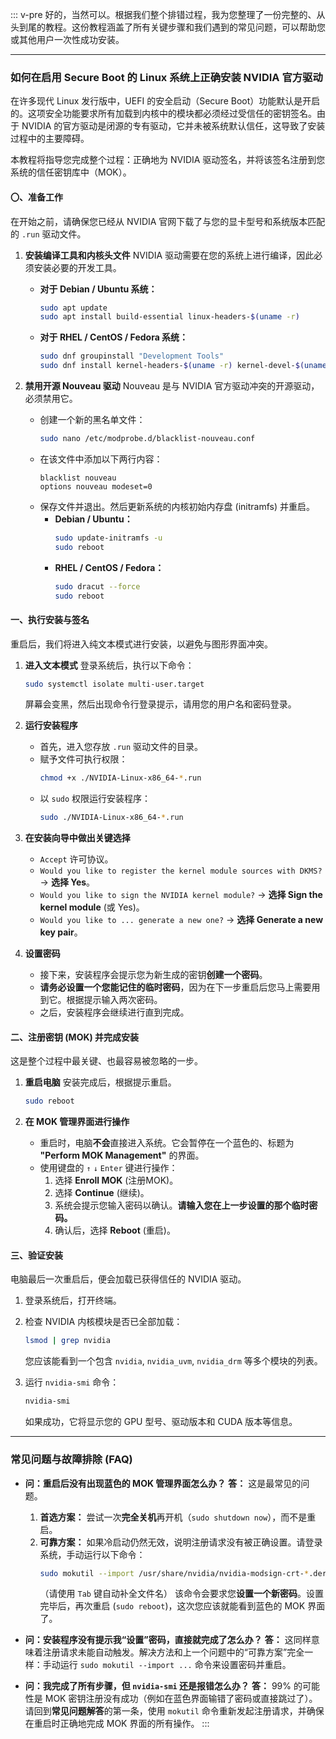 ::: v-pre
好的，当然可以。根据我们整个排错过程，我为您整理了一份完整的、从头到尾的教程。这份教程涵盖了所有关键步骤和我们遇到的常见问题，可以帮助您或其他用户一次性成功安装。

---

### **如何在启用 Secure Boot 的 Linux 系统上正确安装 NVIDIA 官方驱动**

在许多现代 Linux 发行版中，UEFI 的安全启动（Secure Boot）功能默认是开启的。这项安全功能要求所有加载到内核中的模块都必须经过受信任的密钥签名。由于 NVIDIA 的官方驱动是闭源的专有驱动，它并未被系统默认信任，这导致了安装过程中的主要障碍。

本教程将指导您完成整个过程：正确地为 NVIDIA 驱动签名，并将该签名注册到您系统的信任密钥库中（MOK）。

#### **〇、准备工作**

在开始之前，请确保您已经从 NVIDIA 官网下载了与您的显卡型号和系统版本匹配的 `.run` 驱动文件。

1.  **安装编译工具和内核头文件**
    NVIDIA 驱动需要在您的系统上进行编译，因此必须安装必要的开发工具。

    * **对于 Debian / Ubuntu 系统：**
        ```bash
        sudo apt update
        sudo apt install build-essential linux-headers-$(uname -r)
        ```
    * **对于 RHEL / CentOS / Fedora 系统：**
        ```bash
        sudo dnf groupinstall "Development Tools"
        sudo dnf install kernel-headers-$(uname -r) kernel-devel-$(uname -r)
        ```

2.  **禁用开源 Nouveau 驱动**
    Nouveau 是与 NVIDIA 官方驱动冲突的开源驱动，必须禁用它。

    * 创建一个新的黑名单文件：
        ```bash
        sudo nano /etc/modprobe.d/blacklist-nouveau.conf
        ```
    * 在该文件中添加以下两行内容：
        ```
        blacklist nouveau
        options nouveau modeset=0
        ```
    * 保存文件并退出。然后更新系统的内核初始内存盘 (initramfs) 并重启。
        * **Debian / Ubuntu：**
            ```bash
            sudo update-initramfs -u
            sudo reboot
            ```
        * **RHEL / CentOS / Fedora：**
            ```bash
            sudo dracut --force
            sudo reboot
            ```

#### **一、执行安装与签名**

重启后，我们将进入纯文本模式进行安装，以避免与图形界面冲突。

1.  **进入文本模式**
    登录系统后，执行以下命令：
    ```bash
    sudo systemctl isolate multi-user.target
    ```
    屏幕会变黑，然后出现命令行登录提示，请用您的用户名和密码登录。

2.  **运行安装程序**
    * 首先，进入您存放 `.run` 驱动文件的目录。
    * 赋予文件可执行权限：
        ```bash
        chmod +x ./NVIDIA-Linux-x86_64-*.run 
        ```
    * 以 `sudo` 权限运行安装程序：
        ```bash
        sudo ./NVIDIA-Linux-x86_64-*.run
        ```

3.  **在安装向导中做出关键选择**
    * `Accept` 许可协议。
    * `Would you like to register the kernel module sources with DKMS?` -> **选择 Yes**。
    * `Would you like to sign the NVIDIA kernel module?` -> **选择 Sign the kernel module** (或 Yes)。
    * `Would you like to ... generate a new one?` -> **选择 Generate a new key pair**。

4.  **设置密码**
    * 接下来，安装程序会提示您为新生成的密钥**创建一个密码**。
    * **请务必设置一个您能记住的临时密码**，因为在下一步重启后您马上需要用到它。根据提示输入两次密码。
    * 之后，安装程序会继续进行直到完成。

#### **二、注册密钥 (MOK) 并完成安装**

这是整个过程中最关键、也最容易被忽略的一步。

1.  **重启电脑**
    安装完成后，根据提示重启。
    ```bash
    sudo reboot
    ```

2.  **在 MOK 管理界面进行操作**
    * 重启时，电脑**不会**直接进入系统。它会暂停在一个蓝色的、标题为 **"Perform MOK Management"** 的界面。
    * 使用键盘的 `↑` `↓` `Enter` 键进行操作：
        1.  选择 **Enroll MOK** (注册MOK)。
        2.  选择 **Continue** (继续)。
        3.  系统会提示您输入密码以确认。**请输入您在上一步设置的那个临时密码。**
        4.  确认后，选择 **Reboot** (重启)。

#### **三、验证安装**

电脑最后一次重启后，便会加载已获得信任的 NVIDIA 驱动。

1.  登录系统后，打开终端。
2.  检查 NVIDIA 内核模块是否已全部加载：
    ```bash
    lsmod | grep nvidia
    ```
    您应该能看到一个包含 `nvidia`, `nvidia_uvm`, `nvidia_drm` 等多个模块的列表。

3.  运行 `nvidia-smi` 命令：
    ```bash
    nvidia-smi
    ```
    如果成功，它将显示您的 GPU 型号、驱动版本和 CUDA 版本等信息。

---

### **常见问题与故障排除 (FAQ)**

* **问：重启后没有出现蓝色的 MOK 管理界面怎么办？**
    **答：** 这是最常见的问题。
    1.  **首选方案：** 尝试一次**完全关机**再开机（`sudo shutdown now`），而不是重启。
    2.  **可靠方案：** 如果冷启动仍然无效，说明注册请求没有被正确设置。请登录系统，手动运行以下命令：
        ```bash
        sudo mokutil --import /usr/share/nvidia/nvidia-modsign-crt-*.der
        ```
        （请使用 `Tab` 键自动补全文件名）
        该命令会要求您**设置一个新密码**。设置完毕后，再次重启 (`sudo reboot`)，这次您应该就能看到蓝色的 MOK 界面了。

* **问：安装程序没有提示我“设置”密码，直接就完成了怎么办？**
    **答：** 这同样意味着注册请求未能自动触发。解决方法和上一个问题中的“可靠方案”完全一样：手动运行 `sudo mokutil --import ...` 命令来设置密码并重启。

* **问：我完成了所有步骤，但 `nvidia-smi` 还是报错怎么办？**
    **答：** 99% 的可能性是 MOK 密钥注册没有成功（例如在蓝色界面输错了密码或直接跳过了）。请回到**常见问题解答**的第一条，使用 `mokutil` 命令重新发起注册请求，并确保在重启时正确地完成 MOK 界面的所有操作。
:::